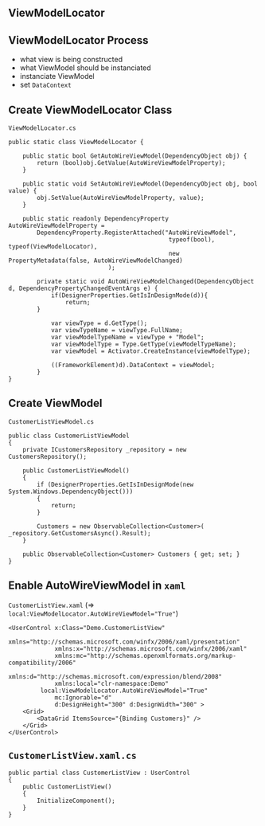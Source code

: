 ## ViewModelLocator

## ViewModelLocator Process
* what view is being constructed
* what ViewModel should be instanciated
* instanciate ViewModel
* set `DataContext`

## Create ViewModelLocator Class
`ViewModelLocator.cs`
```
public static class ViewModelLocator {

	public static bool GetAutoWireViewModel(DependencyObject obj) {
		return (bool)obj.GetValue(AutoWireViewModelProperty);
	}

	public static void SetAutoWireViewModel(DependencyObject obj, bool value) {
		obj.SetValue(AutoWireViewModelProperty, value);
	}

	public static readonly DependencyProperty AutoWireViewModelProperty =
		DependencyProperty.RegisterAttached("AutoWireViewModel",
		                                     typeof(bool), typeof(ViewModelLocator),
		                                     new PropertyMetadata(false, AutoWireViewModelChanged)
						    );
		
        private static void AutoWireViewModelChanged(DependencyObject d, DependencyPropertyChangedEventArgs e) {
            if(DesignerProperties.GetIsInDesignMode(d)){
                return;
	    }
	    
            var viewType = d.GetType();
            var viewTypeName = viewType.FullName;
            var viewModelTypeName = viewType + "Model";
            var viewModelType = Type.GetType(viewModelTypeName);
            var viewModel = Activator.CreateInstance(viewModelType);
	    
            ((FrameworkElement)d).DataContext = viewModel;
        }
}
```

## Create ViewModel
`CustomerListViewModel.cs`
```
public class CustomerListViewModel
{
	private ICustomersRepository _repository = new CustomersRepository();
	
	public CustomerListViewModel()
	{
		if (DesignerProperties.GetIsInDesignMode(new System.Windows.DependencyObject()))
		{
			return;
		}

		Customers = new ObservableCollection<Customer>( _repository.GetCustomersAsync().Result);
	}

	public ObservableCollection<Customer> Customers { get; set; }
}
```

## Enable AutoWireViewModel in `xaml`
`CustomerListView.xaml` (=> `local:ViewModelLocator.AutoWireViewModel="True"`)
```
<UserControl x:Class="Demo.CustomerListView"
             xmlns="http://schemas.microsoft.com/winfx/2006/xaml/presentation"
             xmlns:x="http://schemas.microsoft.com/winfx/2006/xaml"
             xmlns:mc="http://schemas.openxmlformats.org/markup-compatibility/2006" 
             xmlns:d="http://schemas.microsoft.com/expression/blend/2008" 
             xmlns:local="clr-namespace:Demo"
	     local:ViewModelLocator.AutoWireViewModel="True"
             mc:Ignorable="d" 
             d:DesignHeight="300" d:DesignWidth="300" >
    <Grid>
        <DataGrid ItemsSource="{Binding Customers}" />
    </Grid>
</UserControl>
```

## `CustomerListView.xaml.cs`
```
public partial class CustomerListView : UserControl
{
    public CustomerListView()
    {
        InitializeComponent();
    }
}
```
